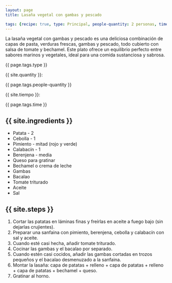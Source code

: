 ```yaml
---
layout: page
title: Lasaña vegetal con gambas y pescado

tags: {recipe: true, type: Principal, people-quantity: 2 personas, time: 1 hora, punctuation: 4.5}
---
```


<p class="recipe-description">La lasaña vegetal con gambas y pescado es una deliciosa combinación de capas de pasta, verduras frescas, gambas y pescado, todo cubierto con salsa de tomate y bechamel. Este plato ofrece un equilibrio perfecto entre sabores marinos y vegetales, ideal para una comida sustanciosa y sabrosa.</p>

<div class="recipe-information">
  <div><p class="{{ page.tags.type }}">{{ page.tags.type }}</p></div>
  <div><p>{{ site.quantity }}:</p> {{ page.tags.people-quantity }}</div>
  <div><p>{{ site.tiempo }}:</p> {{ page.tags.time }}</div>
</div>

## {{ site.ingredients }}

  *   Patata - 2
  *   Cebolla - 1
  *   Pimiento - mitad (rojo y verde)
  *   Calabacín - 1 
  *   Berenjena - media
  *   Queso para gratinar
  *   Bechamel o crema de leche
  *   Gambas
  *   Bacalao
  *   Tomate triturado
  *   Aceite
  *   Sal

## {{ site.steps }}

1. Cortar las patatas en láminas finas y freírlas en aceite a fuego bajo (sin dejarlas crujientes).
2. Preparar una sanfaina con pimiento, berenjena, cebolla y calabacín con sal y aceite.
3. Cuando esté casi hecha, añadir tomate triturado.
4. Cocinar las gambas y el bacalao por separado.
5. Cuando estén casi cocidos, añadir las gambas cortadas en trozos pequeños y el bacalao desmenuzado a la sanfaina.
6. Montar la lasaña: capa de patatas + relleno + capa de patatas + relleno + capa de patatas + bechamel + queso.
7. Gratinar al horno.